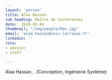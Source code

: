 ```yaml
---
layout: 'person'
title: Alaa Hassan
sub_heading: Maître de Conférences
date:  2018-03-04
thumbnail: "/img/people/Man.jpg"
email: 'alaa.hassan@univ-lorraine.fr'
linkedin: ''
role:
- advisor
- staff

---
```


Alaa Hassan, . (Conception, Ingénierie Système) 